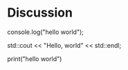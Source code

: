 # Discussion

console.log("hello world");

std::cout << "Hello, world" << std::endl;

print("hello world")
